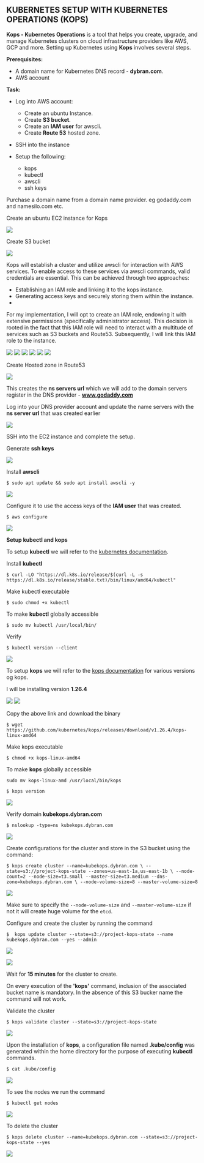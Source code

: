 ## __KUBERNETES SETUP WITH KUBERNETES OPERATIONS (KOPS)__

__Kops - Kubernetes Operations__ is a tool that helps you create, upgrade, and manage Kubernetes clusters on cloud infrastructure providers like AWS, GCP and more. Setting up Kubernetes using __Kops__ involves several steps.

__Prerequisites:__

- A domain name for Kubernetes DNS record - __dybran.com__.
- AWS account

__Task:__

- Log into AWS account:
  - Create an ubuntu Instance.
  - Create __S3 bucket__.
  - Create an __IAM user__ for awscli.
  - Create __Route 53__ hosted zone.

- SSH into the instance
- Setup the following:
   - kops
   - kubectl
   - awscli
   - ssh keys

Purchase a domain name from a domain name provider. eg godaddy.com and namesilo.com etc.

Create an ubuntu EC2 instance for Kops

![](./images/kops-inst.PNG)

Create S3 bucket

![](./images/state.PNG)

Kops will establish a cluster and utilize awscli for interaction with AWS services. To enable access to these services via awscli commands, valid credentials are essential. This can be achieved through two approaches:

- Establishing an IAM role and linking it to the kops instance.
- Generating access keys and securely storing them within the instance.
- 
For my implementation, I will opt to create an IAM role, endowing it with extensive permissions (specifically administrator access). This decision is rooted in the fact that this IAM role will need to interact with a multitude of services such as S3 buckets and Route53. Subsequently, I will link this IAM role to the instance.

![](./images/21.PNG)
![](./images/22.PNG)
![](./images/23.PNG)
![](./images/24.PNG)
![](./images/25.PNG)
![](./images/26.PNG)

Create Hosted zone in Route53

![](./images/hz1.PNG)

This creates the __ns servers url__ which we will add to the domain servers register in the DNS provider - __www.godaddy.com__

Log into your DNS provider account and update the name servers with the __ns server url__ that was created earlier

![](./images/hz2.PNG)

SSH into the EC2 instance and complete the setup.

Generate __ssh keys__

![](./images/key1.PNG)

Install __awscli__

`$ sudo apt update && sudo apt install awscli -y`

![](./images/key2.PNG)

Configure it to use the access keys of the __IAM user__ that was created.

`$ aws configure`

![](./images/key3.PNG)

__Setup kubectl and kops__

To setup __kubectl__ we will refer to the [kubernetes documentation](https://kubernetes.io/docs/tasks/tools/install-kubectl-linux/#install-kubectl-binary-with-curl-on-linux).

Install __kubectl__

`$ curl -LO "https://dl.k8s.io/release/$(curl -L -s https://dl.k8s.io/release/stable.txt)/bin/linux/amd64/kubectl"`

Make kubectl executable

`$ sudo chmod +x kubectl`

To make __kubectl__ globally accessible

`$ sudo mv kubectl /usr/local/bin/`

Verify

`$ kubectl version --client`

![](./images/dsaq.PNG)

To setup __kops__ we will refer to the [kops documentation](https://github.com/kubernetes/kops/releases) for various versions og kops.

I will be installing version __1.26.4__

![](./images/amd1.PNG)
![](./images/amd2.PNG)

Copy the above link and download the binary

`$ wget https://github.com/kubernetes/kops/releases/download/v1.26.4/kops-linux-amd64`


Make kops executable

`$ chmod +x kops-linux-amd64`

To make __kops__ globally accessible

`sudo mv kops-linux-amd /usr/local/bin/kops`

`$ kops version`

![](./images/dsaw.PNG)


Verify domain __kubekops.dybran.com__

`$ nslookup -type=ns kubekops.dybran.com`

![](./images/nsv.PNG)

Create configurations for the cluster and store in the S3 bucket using the command:

`$ kops create cluster --name=kubekops.dybran.com \
--state=s3://project-kops-state --zones=us-east-1a,us-east-1b \
--node-count=2 --node-size=t3.small --master-size=t3.medium --dns-zone=kubekops.dybran.com \
--node-volume-size=8 --master-volume-size=8`

![](./images/lfc.PNG)


Make sure to specify the `--node-volume-size` and `--master-volume-size` if not it will create huge volume for the `etcd`.

Configure and create the cluster by running the command

`$  kops update cluster --state=s3://project-kops-state --name kubekops.dybran.com --yes --admin`

![](./images/vcs.PNG)

![](./images/cp.PNG)


Wait for __15 minutes__ for the cluster to create.

On every execution of the __'kops'__ command, inclusion of the associated bucket name is mandatory. In the absence of this S3 bucker name the command will not work.

Validate the cluster

`$ kops validate cluster --state=s3://project-kops-state`

![](./images/qaq.PNG)


Upon the installation of __kops__, a configuration file named __.kube/config__ was generated within the home directory for the purpose of executing __kubectl__ commands. 

`$ cat .kube/config`

![](./images/kube.PNG)

To see the nodes we run the command

`$ kubectl get nodes`

![](./images/gets.PNG)


To delete the cluster

`$ kops delete cluster --name=kubekops.dybran.com --state=s3://project-kops-state --yes`

![](./images/dele.PNG)
